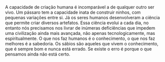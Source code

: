 A capacidade de criação humana é incomparável a de qualquer outro ser vivo. Um pássaro tem a capacidade inata de construir ninhos, com pequenas variações entre si. Já os seres humanos desenvolveram a ciência que permite criar diversos artefatos. Essa ciência evolui a cada dia, no entanto nós precisamos nos livrar de inúmeras deficiências que impedem uma civilização ainda mais avançada, não apenas tecnologicamente, mas espiritualmente.
O que nos faz humanos é o conhecimento, o que nos faz melhores é a sabedoria. Os sábios são aqueles que vivem o conhecimento, que é sempre bom e nunca está errado. Se existe o erro é porque o que pensamos ainda não está certo.

